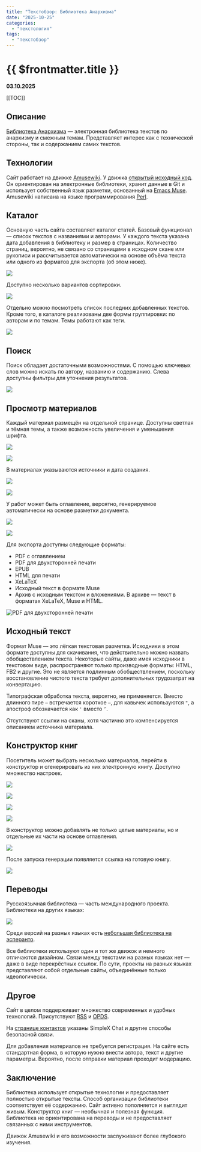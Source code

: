 ```yaml
---
title: "Текстобзор: Библиотека Анархизма"
date: "2025-10-25"
categories:
  - "текстология"
tags:
  - "текстобзор"
---
```


# {{ $frontmatter.title }}

**03.10.2025**

[[TOC]]

## Описание

[Библиотека Анархизма](https://ru.anarchistlibraries.net) — электронная библиотека текстов по анархизму и смежным темам. Представляет интерес как с технической стороны, так и содержанием самих текстов.

## Технологии

Сайт работает на движке [Amusewiki](https://amusewiki.org/special/about). У движка [открытый исходный код](https://github.com/melmothx/amusewiki). Он ориентирован на электронные библиотеки, хранит данные в Git и использует собственный язык разметки, основанный на [Emacs Muse](https://www.gnu.org/software/emacs-muse/index.html). Amusewiki написана на языке программирования [Perl](https://ru.wikipedia.org/wiki/Perl).

## Каталог

Основную часть сайта составляет каталог статей. Базовый функционал — список текстов с названиями и авторами. У каждого текста указана дата добавления в библиотеку и размер в страницах. Количество страниц, вероятно, не связано со страницами в исходном скане или рукописи и рассчитывается автоматически на основе объёма текста или одного из форматов для экспорта (об этом ниже). 

![](/images/textreview/anarchistlibraries/textreview-anarchistlibraries-01.png)

Доступно несколько вариантов сортировки.

![](/images/textreview/anarchistlibraries/textreview-anarchistlibraries-02.png)

Отдельно можно посмотреть список последних добавленных текстов. Кроме того, в каталоге реализованы две формы группировки: по авторам и по темам. Темы работают как теги.

![](/images/textreview/anarchistlibraries/textreview-anarchistlibraries-03.png)

## Поиск

Поиск обладает достаточными возможностями. С помощью ключевых слов можно искать по автору, названию и содержанию. Слева доступны фильтры для уточнения результатов.

![](/images/textreview/anarchistlibraries/textreview-anarchistlibraries-04.png)

## Просмотр материалов

Каждый материал размещён на отдельной странице. Доступны светлая и тёмная темы, а также возможность увеличения и уменьшения шрифта.

![](/images/textreview/anarchistlibraries/textreview-anarchistlibraries-05.png)

![](/images/textreview/anarchistlibraries/textreview-anarchistlibraries-06.png)

В материалах указываются источники и дата создания.

![](/images/textreview/anarchistlibraries/textreview-anarchistlibraries-07.png)

![](/images/textreview/anarchistlibraries/textreview-anarchistlibraries-08.png)

У работ может быть оглавление, вероятно, генерируемое автоматически на основе разметки документа.

![](/images/textreview/anarchistlibraries/textreview-anarchistlibraries-09.png)

![](/images/textreview/anarchistlibraries/textreview-anarchistlibraries-10.png)

Для экспорта доступны следующие форматы:

* PDF с оглавлением
* PDF для двухсторонней печати
* EPUB
* HTML для печати
* XeLaTeX
* Исходный текст в формате Muse
* Архив с исходным текстом и вложениями. В архиве — текст в форматах XeLaTeX, Muse и HTML.

![PDF для двухсторонней печати](/images/textreview/anarchistlibraries/textreview-anarchistlibraries-11.png)

## Исходный текст

Формат Muse — это лёгкая текстовая разметка. Исходники в этом формате доступны для скачивания, что действительно можно назвать обобществлением текста. Некоторые сайты, даже имея исходники в текстовом виде, распространяют только производные форматы: HTML, FB2 и другие. Это не является подлинным обобществлением, поскольку восстановление чистого текста требует дополнительных трудозатрат на конвертацию.

Типографская обработка текста, вероятно, не применяется. Вместо длинного тире `—` встречается короткое `–`, для кавычек используются `"`, а апостроф обозначается как `'` вместо `’`.

Отсутствуют ссылки на сканы, хотя частично это компенсируется описанием источника материала.

## Конструктор книг

Посетитель может выбрать несколько материалов, перейти в конструктор и сгенерировать из них электронную книгу. Доступно множество настроек.

![](/images/textreview/anarchistlibraries/textreview-anarchistlibraries-12.png)

![](/images/textreview/anarchistlibraries/textreview-anarchistlibraries-13.png)

![](/images/textreview/anarchistlibraries/textreview-anarchistlibraries-14.png)

![](/images/textreview/anarchistlibraries/textreview-anarchistlibraries-15.png)

В конструктор можно добавлять не только целые материалы, но и отдельные их части на основе оглавления.

![](/images/textreview/anarchistlibraries/textreview-anarchistlibraries-16.png)

После запуска генерации появляется ссылка на готовую книгу.

![](/images/textreview/anarchistlibraries/textreview-anarchistlibraries-17.png)

## Переводы

Русскоязычная библиотека — часть международного проекта. Библиотеки на других языках:

![](/images/textreview/anarchistlibraries/textreview-anarchistlibraries-18.png)

Среди версий на разных языках есть [небольшая библиотека на эсперанто](https://eo.theanarchistlibrary.org/latest).

Все библиотеки используют один и тот же движок и немного отличаются дизайном. Связи между текстами на разных языках нет — даже в виде перекрёстных ссылок. По сути, проекты на разных языках представляют собой отдельные сайты, объединённые только идеологически.

## Другое

Сайт в целом поддерживает множество современных и удобных технологий. Присутствуют [RSS](https://ru.wikipedia.org/wiki/RSS) и [OPDS](https://ru.wikipedia.org/wiki/OPDS).

На [странице контактов](https://ru.anarchistlibraries.net/special/contacts) указаны SimpleX Chat и другие способы безопасной связи.

Для добавления материалов не требуется регистрация. На сайте есть стандартная форма, в которую нужно внести автора, текст и другие параметры. Вероятно, после отправки материал проходит модерацию.

## Заключение

Библиотека использует открытые технологии и предоставляет полностью открытые тексты. Способ организации библиотеки соответствует её содержанию. Сайт активно пополняется и выглядит живым. Конструктор книг — необычная и полезная функция. Библиотека не ориентирована на переводы и не предоставляет связанных с ними инструментов.

Движок Amusewiki и его возможности заслуживают более глубокого изучения.

